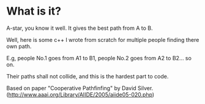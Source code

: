 # What is it?
A-star, you know it well. It gives the best path from A to B.

Well, here is some c++ I wrote from scratch for multiple people finding there own path.

E.g, people No.1 goes from A1 to B1, people No.2 goes from A2 to B2... so on.

Their paths shall not collide, and this is the hardest part to code.

Based on paper "Cooperative Pathfinfing" by David Silver. (http://www.aaai.org/Library/AIIDE/2005/aiide05-020.php)




    

